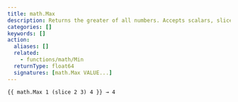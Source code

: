 ```yaml
---
title: math.Max
description: Returns the greater of all numbers. Accepts scalars, slices, or both.
categories: []
keywords: []
action:
  aliases: []
  related:
    - functions/math/Min
  returnType: float64
  signatures: [math.Max VALUE...]
---
```


```go-html-template
{{ math.Max 1 (slice 2 3) 4 }} → 4
```
